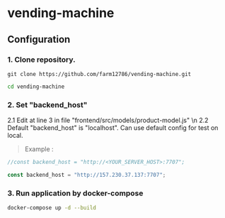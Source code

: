# vending-machine

## Configuration

### 1. Clone repository.

```
git clone https://github.com/farm12786/vending-machine.git
```

```bash
cd vending-machine
```

### 2. Set "backend_host"

2.1 Edit at line 3 in file "frontend/src/models/product-model.js" \n
2.2 Default "backend_host" is "localhost". Can use default config for test on local.

> Example :

```javascript
//const backend_host = "http://<YOUR_SERVER_HOST>:7707";

const backend_host = "http://157.230.37.137:7707";
```

### 3. Run application by docker-compose

```bash
docker-compose up -d --build
```
